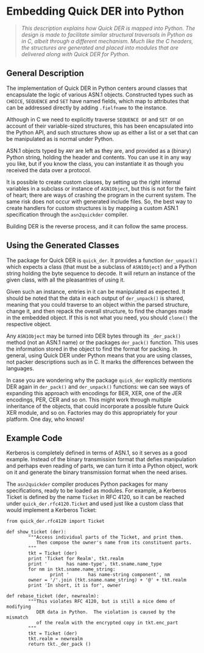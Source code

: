 # Embedding Quick DER into Python

> *This description explains how Quick DER is mapped into Python.
> The design is made to facilitate similar structural traversals in
> Python as in C, albeit through a different mechanism.  Much like
> the C headers, the structures are generated and placed into modules
> that are delivered along with Quick DER for Python.*


## General Description

The implementation of Quick DER in Python centers around classes that
encapsulate the logic of various ASN.1 objects.  Constructed types such
as `CHOICE`, `SEQUENCE` and `SET` have named fields, which map to attributes
that can be addressed directly by adding `.fielfname` to the instance.

Although in C we need to explicitly traverse `SEQUENCE OF` and `SET OF`
on account of their variable-sized structures, this has been encapsulated
into the Python API, and such structures show up as either a list or a
set that can be manipulated as is normal under Python.

ASN.1 objects typed by `ANY` are left as they are, and provided as a
(binary) Python string, holding the header and contents.  You can use
it in any way you like, but if you know the class, you can instantiate
it as though you received the data over a protocol.

It is possible to create custom classes, by setting up the right internal
variables in a subclass or instance of `ASN1Object`, but this is not for
the faint of heart; there are ways of crashing the program in the current
system.  The same risk does not occur with generated include files.  So,
the best way to create handlers for custom structures is by mapping a
custom ASN.1 specification through the `asn2quickder` compiler.

Building DER is the reverse process, and it can follow the same process.


## Using the Generated Classes

The package for Quick DER is `quick_der`.  It provides a function
`der_unpack()` which expects a class (that must be a subclass of `ASN1Object`)
and a Python string holding the byte sequence to decode.  It will return
an instance of the given class, with all the pleasantries of using it.

Given such an instance, entries in it can be manipulated as expected.  It
should be noted that the data in each output of `der_unpack()` is shared,
meaning that you could traverse to an object within the parsed structure,
change it, and then repack the overall structure, to find the changes made
in the embedded object.  If this is not what you need, you should `clone()`
the respective object.

Any `ASN1Object` may be turned into DER bytes through its `_der_pack()`
method (not an ASN.1 name) or the packages `der_pack()` function.  This
uses the information stored in the object to find the format for packing.
In general, using Quick DER under Python means that you are using classes,
not packer descriptions such as in C.  It marks the differences between
the languages.

In case you are wondering why the package `quick_der` explicitly mentions
DER again in `der_pack()` and `der_unpack()` functions: we can see ways
of expanding this approach with encodings for BER, XER, one of the JER
encodings, PER, CER and so on.  This might work through multiple inheritance
of the objects, that could incorporate a possible future Quick XER module,
and so on.  Factories may do this appropriately for your platform.  One day,
who knows!


## Example Code

Kerberos is completely defined in terms of ASN.1, so it serves as a good
example.  Instead of the binary transmission format that defies manipulation
and perhaps even reading of parts, we can turn it into a Python object, work
on it and generate the binary transmission format when the need arises.

The `asn2quickder` compiler produces Python packages for many specifications,
ready to be loaded as modules.  For example, a Kerberos Ticket is defined
by the name `Ticket` in RFC 4120, so it can be reached under
`quick_der.rfc4120.Ticket` and used just like a custom class that would
implement a Kerberos Ticket:

    from quick_der.rfc4120 import Ticket

    def show_ticket (der):
            """Access individual parts of the Ticket, and print them.
               Then compose the owner's name from its constituent parts.
            """
            tkt = Ticket (der)
            print 'Ticket for Realm', tkt.realm
            print '       has name-type', tkt.sname.name_type
            for nm in tkt.sname.name_string:
                    print '       has name-string component', nm
            owner = '/'.join (tkt.sname.name_string) + '@' + tkt.realm
            print 'In short, it is for', owner

    def rebase_ticket (der, newrealm):
            """This violates RFC 4120, but is still a nice demo of modifying
               DER data in Python.  The violation is caused by the mismatch
               of the realm with the encrypted copy in tkt.enc_part
            """
            tkt = Ticket (der)
            tkt.realm = newrealm
            return tkt._der_pack ()

